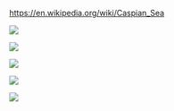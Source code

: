 https://en.wikipedia.org/wiki/Caspian_Sea

![](https://c8.alamy.com/comp/JECCW1/black-sea-and-caspian-sea-region-political-map-with-capitals-borders-JECCW1.jpg)

![](https://www.researchgate.net/profile/Christopher_Perkins/publication/228406886/figure/fig1/AS:340379405701120@1458164182015/Map-of-the-Persian-Gulf-the-Caspian-Sea-and-Neighboring-Countries-The-Courtesy-of.png)

![](https://iakal.files.wordpress.com/2014/08/caspian-countries.jpg)




![](https://upload.wikimedia.org/wikipedia/commons/thumb/e/ee/CaspianSeaDrainage_v1.png/745px-CaspianSeaDrainage_v1.png)

![](https://upload.wikimedia.org/wikipedia/commons/thumb/4/43/Caspian_region_oil_and_natural_gas_infrastructure.png/635px-Caspian_region_oil_and_natural_gas_infrastructure.png)

